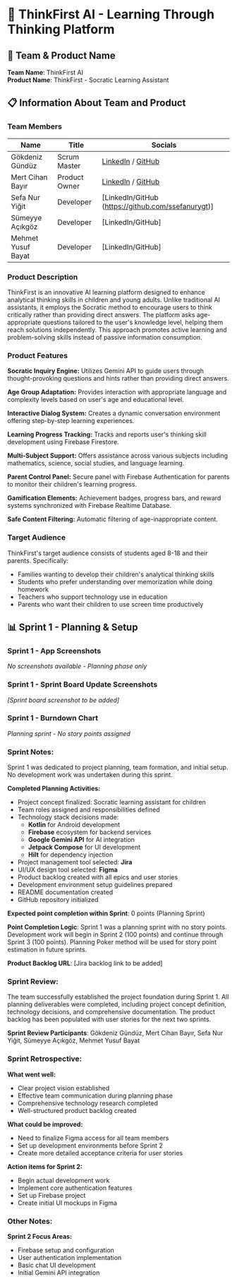 # 🧠 ThinkFirst AI - Learning Through Thinking Platform

## 👥 Team & Product Name
**Team Name**: ThinkFirst AI  
**Product Name**: ThinkFirst - Socratic Learning Assistant

## 📋 Information About Team and Product

### Team Members
| Name | Title | Socials |
|------|-------|---------|
| Gökdeniz Gündüz | Scrum Master | [LinkedIn](www.linkedin.com/in/gokdeniz-gunduz) / [GitHub](https://github.com/GokdenizGunduz)
| Mert Cihan Bayır | Product Owner | [LinkedIn](https://www.linkedin.com/in/mertcihanbayır/) / [GitHub](https://github.com/MertCihan74) |
| Sefa Nur Yiğit | Developer | [LinkedIn/GitHub (https://github.com/ssefanurygt)] |
| Sümeyye Açıkgöz | Developer | [LinkedIn/GitHub] |
| Mehmet Yusuf Bayat | Developer | [LinkedIn/GitHub] |

### Product Description
ThinkFirst is an innovative AI learning platform designed to enhance analytical thinking skills in children and young adults. Unlike traditional AI assistants, it employs the Socratic method to encourage users to think critically rather than providing direct answers. The platform asks age-appropriate questions tailored to the user's knowledge level, helping them reach solutions independently. This approach promotes active learning and problem-solving skills instead of passive information consumption.

### Product Features

**Socratic Inquiry Engine:**
Utilizes Gemini API to guide users through thought-provoking questions and hints rather than providing direct answers.

**Age Group Adaptation:**
Provides interaction with appropriate language and complexity levels based on user's age and educational level.

**Interactive Dialog System:**
Creates a dynamic conversation environment offering step-by-step learning experiences.

**Learning Progress Tracking:**
Tracks and reports user's thinking skill development using Firebase Firestore.

**Multi-Subject Support:**
Offers assistance across various subjects including mathematics, science, social studies, and language learning.

**Parent Control Panel:**
Secure panel with Firebase Authentication for parents to monitor their children's learning progress.

**Gamification Elements:**
Achievement badges, progress bars, and reward systems synchronized with Firebase Realtime Database.

**Safe Content Filtering:**
Automatic filtering of age-inappropriate content.

### Target Audience
ThinkFirst's target audience consists of students aged 8-18 and their parents. Specifically:
- Families wanting to develop their children's analytical thinking skills
- Students who prefer understanding over memorization while doing homework
- Teachers who support technology use in education
- Parents who want their children to use screen time productively

## 📊 Sprint 1 - Planning & Setup

### Sprint 1 - App Screenshots
*No screenshots available - Planning phase only*

### Sprint 1 - Sprint Board Update Screenshots
*[Sprint board screenshot to be added]*

### Sprint 1 - Burndown Chart
*Planning sprint - No story points assigned*

### Sprint Notes:
Sprint 1 was dedicated to project planning, team formation, and initial setup. No development work was undertaken during this sprint.

**Completed Planning Activities:**
- Project concept finalized: Socratic learning assistant for children
- Team roles assigned and responsibilities defined
- Technology stack decisions made:
  - **Kotlin** for Android development
  - **Firebase** ecosystem for backend services
  - **Google Gemini API** for AI integration
  - **Jetpack Compose** for UI development
  - **Hilt** for dependency injection
- Project management tool selected: **Jira**
- UI/UX design tool selected: **Figma**
- Product backlog created with all epics and user stories
- Development environment setup guidelines prepared
- README documentation created
- GitHub repository initialized

**Expected point completion within Sprint**: 0 points (Planning Sprint)

**Point Completion Logic**: Sprint 1 was a planning sprint with no story points. Development work will begin in Sprint 2 (100 points) and continue through Sprint 3 (100 points). Planning Poker method will be used for story point estimation in future sprints.

**Product Backlog URL**: [Jira backlog link to be added]

### Sprint Review:
The team successfully established the project foundation during Sprint 1. All planning deliverables were completed, including project concept definition, technology decisions, and comprehensive documentation. The product backlog has been populated with user stories for the next two sprints.

**Sprint Review Participants**: Gökdeniz Gündüz, Mert Cihan Bayır, Sefa Nur Yiğit, Sümeyye Açıkgöz, Mehmet Yusuf Bayat

### Sprint Retrospective:
**What went well:**
- Clear project vision established
- Effective team communication during planning phase
- Comprehensive technology research completed
- Well-structured product backlog created

**What could be improved:**
- Need to finalize Figma access for all team members
- Set up development environments before Sprint 2
- Create more detailed acceptance criteria for user stories

**Action items for Sprint 2:**
- Begin actual development work
- Implement core authentication features
- Set up Firebase project
- Create initial UI mockups in Figma

### Other Notes:
**Sprint 2 Focus Areas:**
- Firebase setup and configuration
- User authentication implementation
- Basic chat UI development
- Initial Gemini API integration
